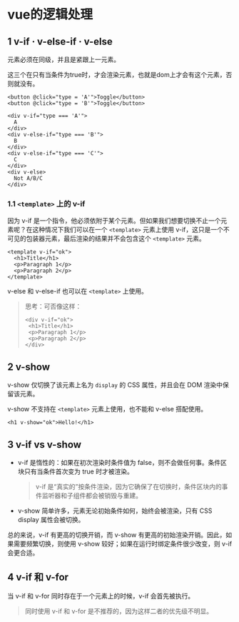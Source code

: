 # vue的逻辑处理

## 1 v-if · v-else-if · v-else

元素必须在同级，并且是紧跟上一元素。

这三个在只有当条件为true时，才会渲染元素，也就是dom上才会有这个元素，否则就没有。

```
<button @click="type = 'A'">Toggle</button>
<button @click="type = 'B'">Toggle</button>

<div v-if="type === 'A'">
  A
</div>
<div v-else-if="type === 'B'">
  B
</div>
<div v-else-if="type === 'C'">
  C
</div>
<div v-else>
  Not A/B/C
</div>
```

### 1.1 `<template>` 上的 v-if

因为 v-if 是一个指令，他必须依附于某个元素。但如果我们想要切换不止一个元素呢？在这种情况下我们可以在一个 `<template>` 元素上使用 v-if，这只是一个不可见的包装器元素，最后渲染的结果并不会包含这个 `<template>` 元素。

```
<template v-if="ok">
  <h1>Title</h1>
  <p>Paragraph 1</p>
  <p>Paragraph 2</p>
</template>
```

v-else 和 v-else-if 也可以在 `<template>` 上使用。

>思考：可否像这样：
>```
><div v-if="ok">
>  <h1>Title</h1>
>  <p>Paragraph 1</p>
>  <p>Paragraph 2</p>
></div>
>```

## 2 v-show

v-show 仅切换了该元素上名为 `display` 的 CSS 属性，并且会在 DOM 渲染中保留该元素。

v-show 不支持在 `<template>` 元素上使用，也不能和 v-else 搭配使用。

```
<h1 v-show="ok">Hello!</h1>
```

## 3 v-if vs v-show

* v-if 是惰性的：如果在初次渲染时条件值为 false，则不会做任何事。条件区块只有当条件首次变为 true 时才被渲染。
    >v-if 是“真实的”按条件渲染，因为它确保了在切换时，条件区块内的事件监听器和子组件都会被销毁与重建。

* v-show 简单许多，元素无论初始条件如何，始终会被渲染，只有 CSS display 属性会被切换。

总的来说，v-if 有更高的切换开销，而 v-show 有更高的初始渲染开销。因此，如果需要频繁切换，则使用 v-show 较好；如果在运行时绑定条件很少改变，则 v-if 会更合适。

## 4 v-if 和 v-for

当 v-if 和 v-for 同时存在于一个元素上的时候，v-if 会首先被执行。

>同时使用 v-if 和 v-for 是不推荐的，因为这样二者的优先级不明显。